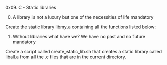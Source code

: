 0x09. C - Static libraries


0. A library is not a luxury but one of the necessities of life
mandatory

Create the static library libmy.a containing all the functions listed below:



1. Without libraries what have we? We have no past and no future
mandatory

Create a script called create_static_lib.sh that creates a static library called liball.a from all the .c files that are in the current directory.

